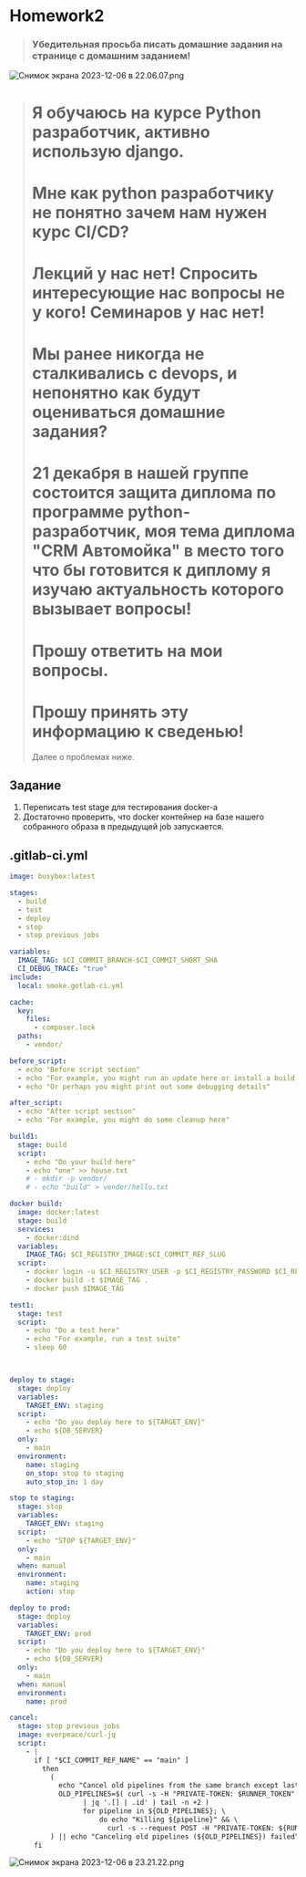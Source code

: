 # Homework2

> ### Убедительная просьба писать домашние задания на странице с домашним заданием! 
> 
![Снимок экрана 2023-12-06 в 22.06.07.png](%D0%A1%D0%BD%D0%B8%D0%BC%D0%BE%D0%BA%20%D1%8D%D0%BA%D1%80%D0%B0%D0%BD%D0%B0%202023-12-06%20%D0%B2%2022.06.07.png)

> # Я обучаюсь на курсе Python разработчик, активно использую django.
> # Мне как python разработчику не понятно зачем нам нужен курс CI/CD?
> # Лекций у нас нет! Спросить интересующие нас вопросы не у кого! Семинаров у нас нет! 
> # Мы ранее никогда не сталкивались с devops, и непонятно как будут оцениваться домашние задания?
> # 21 декабря в нашей группе состоится защита диплома по программе python-разработчик, моя тема диплома "CRM Автомойка" в место того что бы готовится к диплому я изучаю актуальность которого вызывает вопросы!
> # Прошу ответить на мои вопросы. 
> # Прошу принять эту информацию к сведенью! 
> Далее о проблемах ниже. 


## Задание
1. Переписать test stage для тестирования docker-a
2. Достаточно проверить, что docker контейнер на базе нашего собранного образа в предыдущей job запускается. 

## .gitlab-ci.yml


```yaml
image: busybox:latest

stages:
  - build
  - test
  - deploy
  - stop
  - stop previous jobs

variables:
  IMAGE_TAG: $CI_COMMIT_BRANCH-$CI_COMMIT_SHORT_SHA
  CI_DEBUG_TRACE: "true"
include:
  local: smoke.gotlab-ci.yml

cache:
  key:
    files:
      - composer.lock
  paths:
    - vendor/

before_script:
  - echo "Before script section"
  - echo "For example, you might run an update here or install a build dependency"
  - echo "Or perhaps you might print out some debugging details"

after_script:
  - echo "After script section"
  - echo "For example, you might do some cleanup here"

build1:
  stage: build
  script:
    - echo "Do your build here"
    - echo "one" >> house.txt
    # - mkdir -p vendor/
    # - echo "build" > vendor/hello.txt

docker build:
  image: docker:latest
  stage: build
  services:
    - docker:dind 
  variables:
    IMAGE_TAG: $CI_REGISTRY_IMAGE:$CI_COMMIT_REF_SLUG
  script:
    - docker login -u $CI_REGISTRY_USER -p $CI_REGISTRY_PASSWORD $CI_REGISTRY
    - docker build -t $IMAGE_TAG .
    - docker push $IMAGE_TAG

test1:
  stage: test
  script:
    - echo "Do a test here"
    - echo "For example, run a test suite"
    - sleep 60



deploy to stage:
  stage: deploy
  variables:
    TARGET_ENV: staging
  script:
    - echo "Do you deploy here to ${TARGET_ENV}"
    - echo ${DB_SERVER}
  only:
    - main
  environment:
    name: staging
    on_stop: stop to staging
    auto_stop_in: 1 day

stop to staging:
  stage: stop
  variables:
    TARGET_ENV: staging
  script:
    - echo "STOP ${TARGET_ENV}"
  only:
    - main
  when: manual
  environment:
    name: staging
    action: stop

deploy to prod:
  stage: deploy
  variables:
    TARGET_ENV: prod
  script:
    - echo "Do you deploy here to ${TARGET_ENV}"
    - echo ${DB_SERVER}
  only:
    - main
  when: manual
  environment:
    name: prod

cancel:
  stage: stop previous jobs
  image: everpeace/curl-jq
  script:
    - |
      if [ "$CI_COMMIT_REF_NAME" == "main" ]
        then
          (
            echo "Cancel old pipelines from the same branch except last"
            OLD_PIPELINES=$( curl -s -H "PRIVATE-TOKEN: $RUNNER_TOKEN" "https://gitlab.com/api/v4/projects/${CI_PROJECT_ID}/pipelines?ref=${CI_COMMIT_REF_NAME}&status=running" \
                  | jq '.[] | .id' | tail -n +2 )
                  for pipeline in ${OLD_PIPELINES}; \
                      do echo "Killing ${pipeline}" && \
                        curl -s --request POST -H "PRIVATE-TOKEN: ${RUNNER_TOKEN}" "https://gitlab.com/api/v4/projects/${CI_PROJECT_ID}/pipelines/${pipeline}/cancel"; done
          ) || echo "Canceling old pipelines (${OLD_PIPELINES}) failed"
      fi


```

![Снимок экрана 2023-12-06 в 23.21.22.png](%D0%A1%D0%BD%D0%B8%D0%BC%D0%BE%D0%BA%20%D1%8D%D0%BA%D1%80%D0%B0%D0%BD%D0%B0%202023-12-06%20%D0%B2%2023.21.22.png)
